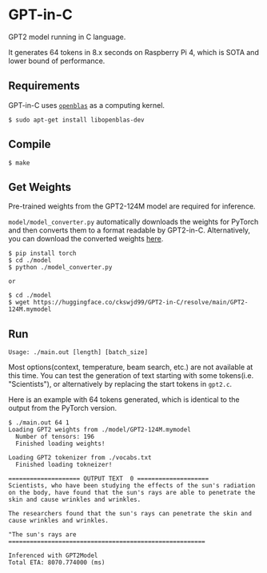# GPT-in-C

GPT2 model running in C language.

It generates 64 tokens in 8.x seconds on Raspberry Pi 4, which is SOTA and lower bound of performance.

## Requirements

GPT-in-C uses [`openblas`](https://github.com/OpenMathLib/OpenBLAS) as a computing kernel.

```
$ sudo apt-get install libopenblas-dev
```

## Compile

```
$ make
```

## Get Weights

Pre-trained weights from the GPT2-124M model are required for inference.

`model/model_converter.py` automatically downloads the weights for PyTorch and then converts them to a format readable by GPT2-in-C. Alternatively, you can download the converted weights [here](https://huggingface.co/ckswjd99/GPT2-in-C/tree/main).

```
$ pip install torch
$ cd ./model
$ python ./model_converter.py

or

$ cd ./model
$ wget https://huggingface.co/ckswjd99/GPT2-in-C/resolve/main/GPT2-124M.mymodel
```

## Run

```
Usage: ./main.out [length] [batch_size]
```

Most options(context, temperature, beam search, etc.) are not available at this time. You can test the generation of text starting with some tokens(i.e. "Scientists"), or alternatively by replacing the start tokens in `gpt2.c`.

Here is an example with 64 tokens generated, which is identical to the output from the PyTorch version.

```
$ ./main.out 64 1
Loading GPT2 weights from ./model/GPT2-124M.mymodel
  Number of tensors: 196
  Finished loading weights!

Loading GPT2 tokenizer from ./vocabs.txt
  Finished loading tokneizer!

==================== OUTPUT TEXT  0 ====================
Scientists, who have been studying the effects of the sun's radiation on the body, have found that the sun's rays are able to penetrate the skin and cause wrinkles and wrinkles.

The researchers found that the sun's rays can penetrate the skin and cause wrinkles and wrinkles.

"The sun's rays are
=======================================================

Inferenced with GPT2Model
Total ETA: 8070.774000 (ms)
```

